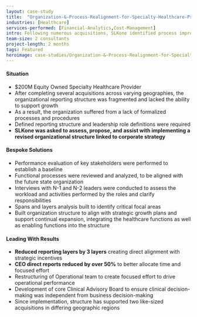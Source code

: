 ```yaml
---
layout: case-study
title:  "Organization-&-Process-Realignment-for-Specialty-Healthcare-Provider"
industries: [Healthcare]
services-performed: [Financial-Analytics,Cost-Management]
intro: Following numerous acquisitions, SLKone identified process improvement opportunities and developed an optimized future-state organization to support continued growth
team-size: 2 consultants
project-length: 2 months
tags: Featured
heroimage: case-studies/Organization-&-Process-Realignment-for-Specialty-Healthcare-Provider.jpg
---
```


#### Situation
- $200M Equity Owned Specialty Healthcare Provider​
- After completing several acquisitions across varying geographies, the organizational reporting structure was fragmented and lacked the ability to support growth​
- As a result, the organization suffered from a lack of formalized processes and procedures​
- Defined reporting structure and leadership role definitions were required​
- **SLKone was asked to assess, propose, and assist with implementing a revised organizational structure linked to corporate strategy**

#### Bespoke Solutions
- Performance evaluation of key stakeholders were performed to establish a baseline​
- Functional processes were reviewed and analyzed, to be aligned with the future state organization​
- Interviews with N-1 and N-2 leaders were conducted to assess the workload and activities performed by the roles and clarify responsibilities​
- Spans and layers analysis built to identify critical focal areas​
- Built organization structure to align with strategic growth plans and support continual expansion, integrating the healthcare functions as well as enabling functions into the structure

#### Leading With Results
- **Reduced reporting layers by 3 layers** creating direct alignment with strategic incentives​
- **CEO direct reports reduced by over 50%** to better allocate time and focused effort​
- Restructuring of Operational team to create focused effort to drive operational performance​
- Development of core Clinical Advisory Board to ensure clinical decision-making was independent from business decision-making​
- Since implementation, structure has supported two like-sized acquisitions in differing geographic regions
